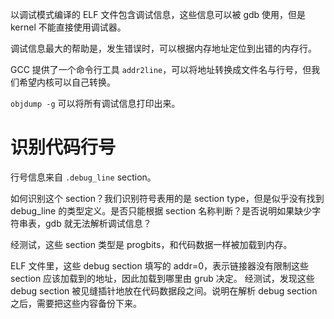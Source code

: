 以调试模式编译的 ELF 文件包含调试信息，这些信息可以被 gdb 使用，但是 kernel 不能直接使用调试器。

调试信息最大的帮助是，发生错误时，可以根据内存地址定位到出错的内存行。

GCC 提供了一个命令行工具 `addr2line`，可以将地址转换成文件名与行号，但我们希望内核可以自己转换。

`objdump -g` 可以将所有调试信息打印出来。

# 识别代码行号

行号信息来自 `.debug_line` section。

如何识别这个 section？我们识别符号表用的是 section type，但是似乎没有找到 debug_line 的类型定义。是否只能根据 section 名称判断？是否说明如果缺少字符串表，gdb 就无法解析调试信息？

经测试，这些 section 类型是 progbits，和代码数据一样被加载到内存。

ELF 文件里，这些 debug section 填写的 addr=0，表示链接器没有限制这些 section 应该加载到的地址，因此加载到哪里由 grub 决定。
经测试，发现这些 debug section 被见缝插针地放在代码数据段之间。说明在解析 debug section 之后，需要把这些内容备份下来。
